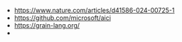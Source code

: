 - https://www.nature.com/articles/d41586-024-00725-1
- https://github.com/microsoft/aici
- https://grain-lang.org/
- 